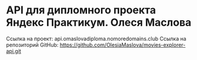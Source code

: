 # API для дипломного проекта Яндекс Практикум. Олеся Маслова

Ссылка на проект: api.omaslovadiploma.nomoredomains.club
Ссылка на репозиторий GitHub: https://github.com/OlesiaMaslova/movies-explorer-api.git
